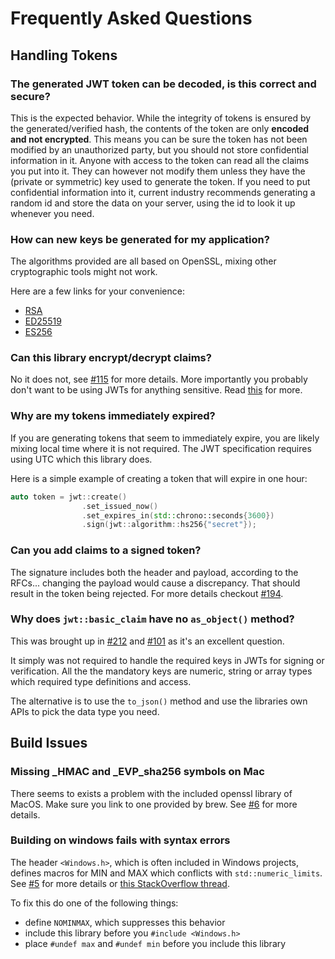 # Frequently Asked Questions

## Handling Tokens

### The generated JWT token can be decoded, is this correct and secure?

This is the expected behavior. While the integrity of tokens is ensured by the generated/verified hash,
the contents of the token are only **encoded and not encrypted**. This means you can be sure the token
has not been modified by an unauthorized party, but you should not store confidential information in it.
Anyone with access to the token can read all the claims you put into it. They can however not modify
them unless they have the (private or symmetric) key used to generate the token. If you need to put
confidential information into it, current industry recommends generating a random id and store the data on your
server, using the id to look it up whenever you need.

### How can new keys be generated for my application?

The algorithms provided are all based on OpenSSL, mixing other
cryptographic tools might not work.

Here are a few links for your convenience:

- [RSA](https://stackoverflow.com/a/44474607)
- [ED25519](https://stackoverflow.com/a/73118582)
- [ES256](https://github.com/Thalhammer/jwt-cpp/blob/68309438cf30679d6581d6cfbfeea0c028d9ed04/example/es256k.cpp#L5)

### Can this library encrypt/decrypt claims?

No it does not, see [#115](https://github.com/Thalhammer/jwt-cpp/issues/115) for more details.
More importantly you probably don't want to be using JWTs for anything sensitive. Read [this](https://stackoverflow.com/a/43497242/8480874)
for more.

### Why are my tokens immediately expired?

If you are generating tokens that seem to immediately expire, you are likely mixing local time where it is not required. The JWT specification
requires using UTC which this library does.

Here is a simple example of creating a token that will expire in one hour:

```cpp
auto token = jwt::create()
                .set_issued_now()
                .set_expires_in(std::chrono::seconds{3600})
                .sign(jwt::algorithm::hs256{"secret"});
```

### Can you add claims to a signed token?

The signature includes both the header and payload, according to the RFCs... changing the payload would cause a discrepancy.
That should result in the token being rejected. For more details checkout [#194](https://github.com/Thalhammer/jwt-cpp/issues/194).

### Why does `jwt::basic_claim` have no `as_object()` method?

This was brought up in [#212](https://github.com/Thalhammer/jwt-cpp/issues/212#issuecomment-1054344192) and
[#101](https://github.com/Thalhammer/jwt-cpp/issues/101) as it's an excellent question.

It simply was not required to handle the required keys in JWTs for signing or verification. All the the mandatory keys 
are numeric, string or array types which required type definitions and access.

The alternative is to use the `to_json()` method and use the libraries own APIs to pick the data type you need.

## Build Issues

### Missing \_HMAC and \_EVP_sha256 symbols on Mac

There seems to exists a problem with the included openssl library of MacOS. Make sure you link to one provided by brew.
See [#6](https://github.com/Thalhammer/jwt-cpp/issues/6) for more details.

### Building on windows fails with syntax errors

The header `<Windows.h>`, which is often included in Windows projects, defines macros for MIN and MAX which conflicts
with `std::numeric_limits`. See [#5](https://github.com/Thalhammer/jwt-cpp/issues/5) for more details or 
[this StackOverflow thread](https://stackoverflow.com/questions/13416418/define-nominmax-using-stdmin-max). 

To fix this do one of the following things:

* define `NOMINMAX`, which suppresses this behavior
* include this library before you `#include <Windows.h>`
* place `#undef max` and `#undef min` before you include this library
